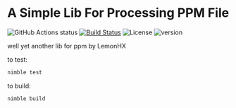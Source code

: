 # A Simple Lib For Processing PPM File
![GitHub Actions status](https://github.com/lemonhx/PPM-Nim/workflows/Nim/badge.svg)
[![Build Status](https://travis-ci.org/nim-lang/packages.svg?branch=master)](https://travis-ci.org/nim-lang/packages)
![License](https://img.shields.io/badge/license-LXXSDT--MIT-blue)
![version](https://img.shields.io/badge/version-0.1.0-yellow)

well yet another lib for ppm by LemonHX

to test:
```sh
nimble test
```
to build:
```build
nimble build
```